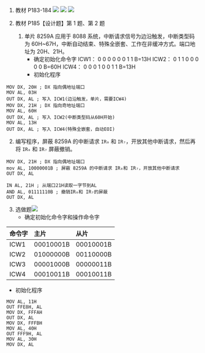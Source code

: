 
1. 教材 P183-184
   ![](https://pan.lmio.xyz/pic/f0f8fa56939a76804a0d3ac968e17016.jpg)
   ![](https://pan.lmio.xyz/pic/cdaaeec7da52cf62c0e4d57ca9e30bec.jpg)
   ![](https://pan.lmio.xyz/pic/5aa89085ce7ffae09cdc452f00c3f424.jpg)

   

   


  

2. 教材 P185【设计题】第 1 题、第 2 题
   
   1. 单片 8259A 应用于 8088 系统，中断请求信号为边沿触发，中断类型码为 60H~67H，中断自动结束、特殊全嵌套、工作在非缓冲方式。端口地址为 20H、21H。
      - 确定初始化命令字
        ICW1： 0 0 0 0 0 0 1 1 B=13H 
        ICW2： 0 1 1 0 0 0 0 0 B=60H 
        ICW4： 0 0 0 1 0 0 1 1 B=13H 
      - 初始化程序
```armasm
MOV DX, 20H ; DX 指向偶地址端口
MOV AL, 03H 
OUT DX, AL ; 写入 ICW1(边沿触发，单片，需要ICW4)
MOV DX, 21H ; DX 指向奇地址端口 
MOV AL, 60H 
OUT DX, AL ; 写入 ICW2(中断类型码从60H开始)
MOV AL, 13H 
OUT DX, AL ; 写入 ICW4(特殊全嵌套，自动EOI)

```

   2. 编写程序，屏蔽 8259A 的中断请求 `IR₀` 和 `IR₇`，开放其他中断请求，然后再将 `IR₀` 和 `IR₇` 屏蔽撤销。
```armasm
MOV DX, 21H ; DX 指向偶地址端口
mov AL, 10000001B ; 屏蔽 8259A 的中断请求 IR₀和 IR₇，开放其他中断请求
OUT DX, AL

IN AL, 21H ; 从端口21H读取一字节到AL
AND AL, 01111110B ; 撤销IR₀和 IR₇的屏蔽
OUT DX, AL
```
  

3. 选做题![](https://pan.lmio.xyz/pic/2ea3d485c4cd22b96ce3f5caadb64545.png)
   - 确定初始化命令字和操作命令字
     
| 命令字  | 主片        | 从片        |
|:-----|:----------|:----------|
| ICW1 | 00010001B | 00010001B |
| ICW2 | 01000000B | 00110000B |
| ICW3 | 00001000B | 00000011B |
| ICW4 | 00010011B | 00010011B |  

   - 初始化程序
```armasm
MOV AL, 11H
OUT FFE8H, AL
MOV DX, FFFAH
OUT DX, AL
MOV DX, FFFBH
MOV AL, 40H
OUT FFF9H, AL
MOV AL, 30H
MOV DX, AL

```